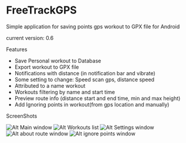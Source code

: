 FreeTrackGPS
============

Simple application for saving  points gps workout to GPX file for Android 

current version: 0.6

Features

- Save Personal workout to Database
- Export workout to GPX file
- Notifications with distance (in notification bar and vibrate)
- Some setting to change: Speed scan gps, distance speed
- Attributed to a name workout
- Workouts filtering by name and start time
- Preview route info (distance start and end time, min and max height)
- Add Ignoring points in workout(from gps location and manually)

ScreenShots

![Alt Main window](http://i.imgur.com/nqOC40o.png)
![Alt Workouts list](http://i.imgur.com/GPgJZGq.png)
![Alt Settings window](http://i.imgur.com/ZDRnvn6.png)
![Alt about route window](http://i.imgur.com/VD5jt29.png)
![Alt ignore points window](http://i.imgur.com/uqLsIo6.png)
